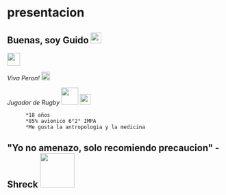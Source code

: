 # presentacion
<h2>Buenas, soy Guido <img src="https://upload.wikimedia.org/wikipedia/commons/8/89/Half-Life_lambda_logo.svg" width="25"></h2>

[<img src="https://anthoncode.com/wp-content/uploads/2019/07/logo-minimalist-instagram.png" height="30">](https://www.instagram.com/guidovilardo/)

   *Viva Peron!*         <img src="https://upload.wikimedia.org/wikipedia/commons/thumb/c/c2/Escudo_de_la_Provincia_de_Presidente_Per%C3%B3n_-sin_silueta-.svg/1200px-Escudo_de_la_Provincia_de_Presidente_Per%C3%B3n_-sin_silueta-.svg.png" width="20">

*Jugador de Rugby* <img src="https://static.vecteezy.com/system/resources/previews/001/203/253/non_2x/wing-png.png" width="40"> <img src="http://cuq.com.ar/wp-content/uploads/2020/08/escudo2020_2.png" width="25">

          *18 años
          *85% avionico 6°2° IMPA
          *Me gusta la antropologia y la medicina



"Yo no amenazo, solo recomiendo precaucion" - **Shreck** <img src="https://plantillasdememes.com/img/plantillas/shrek-sosteniendo-una-espada-gigante11570830240.png" width="80">
---
